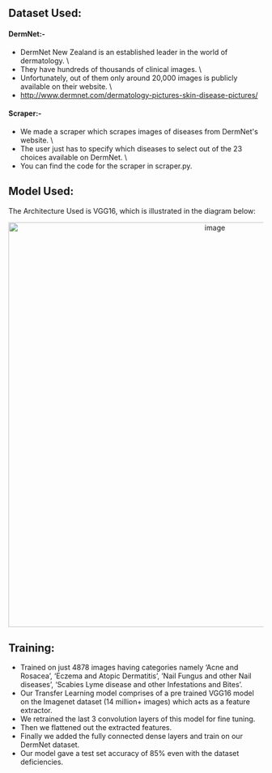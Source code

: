 ## Dataset Used:

#### DermNet:- 
* DermNet New Zealand is an established leader in the world of dermatology. \
* They have hundreds of thousands of clinical images. \
* Unfortunately, out of them only around 20,000 images is publicly available on their website. \
* http://www.dermnet.com/dermatology-pictures-skin-disease-pictures/ 

#### Scraper:- 
* We made a scraper which scrapes images of diseases from DermNet's website. \
* The user just has to specify which diseases to select out of the 23 choices available on DermNet. \
* You can find the code for the scraper in scraper.py. 

## Model Used:

The Architecture Used is VGG16, which is illustrated in the diagram below:
<p align="center">
  <img src="https://user-images.githubusercontent.com/36783331/95022363-730b9f00-0694-11eb-9dde-40cc0152ad75.png" width="800" title="image">
</p>

## Training:

* Trained on just 4878 images having categories namely ‘Acne and Rosacea’,  ‘Eczema and Atopic Dermatitis’, ’Nail Fungus and other Nail diseases’, ‘Scabies Lyme disease and other Infestations and Bites’.
* Our Transfer Learning model comprises of a pre trained VGG16 model on the Imagenet dataset (14 million+ images) which acts as a feature extractor.
* We retrained the last 3 convolution layers of this model for fine tuning.
* Then we flattened out the extracted features.
* Finally we added the fully connected dense layers and train on our DermNet dataset.
* Our model gave a test set accuracy of 85% even with the dataset deficiencies.
